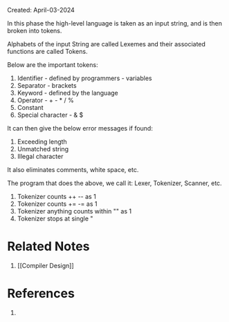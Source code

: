 Created: April-03-2024

In this phase the high-level language is taken as an input string, and is then broken into tokens.

Alphabets of the input String are called Lexemes and their associated functions are called Tokens.

Below are the important tokens:

1. Identifier - defined by programmers - variables
2. Separator - brackets
3. Keyword - defined by the language
4. Operator - + - * / %
5. Constant
6. Special character - & $

It can then give the below error messages if found:

1. Exceeding length
2. Unmatched string
3. Illegal character

It also eliminates comments, white space, etc.

The program that does the above, we call it: Lexer, Tokenizer, Scanner, etc.

1. Tokenizer counts ++ -- as 1
2. Tokenizer counts += -= as 1
3. Tokenizer anything counts within "" as 1
4. Tokenizer stops at single "

# Related Notes

1. [[Compiler Design]]
# References

1. 